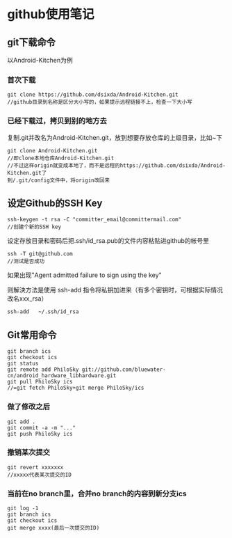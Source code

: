 github使用笔记
=============


git下载命令
----------
以Android-Kitchen为例

### 首次下载
	git clone https://github.com/dsixda/Android-Kitchen.git
	//github目录到名称是区分大小写的，如果提示远程链接不上，检查一下大小写

### 已经下载过，拷贝到别的地方去
复制.git并改名为Android-Kitchen.git，放到想要存放仓库的上级目录，比如~下
	
	git clone Android-Kitchen.git
	//即clone本地仓库Android-Kitchen.git
	//不过这样origin就变成本地了，而不是远程的https://github.com/dsixda/Android-Kitchen.git了
	到/.git/config文件中，将origin改回来


设定Github的SSH Key
------------------
	ssh-keygen -t rsa -C "committer_email@committermail.com"  
	//创建个新的SSH key

设定存放目录和密码后把.ssh/id_rsa.pub的文件内容粘贴进github的帐号里

	ssh -T git@github.com 
	//测试是否成功  

如果出现"Agent admitted failure to sign using the key"

则解決方法是使用 ssh-add 指令将私钥加进来（有多个密钥时，可根据实际情况改名xxx_rsa）

	ssh-add   ~/.ssh/id_rsa

Git常用命令
----------
	git branch ics
	git checkout ics
	git status
	git remote add PhiloSky git://github.com/bluewater-cn/android_hardware_libhardware.git
	git pull PhiloSky ics
	//=git fetch PhiloSky+git merge PhiloSky/ics
### 做了修改之后
	git add .
	git commit -a -m "..."
	git push PhiloSky ics
### 撤销某次提交
	git revert xxxxxxx
	//xxxxx代表某次提交的ID

### 当前在no branch里，合并no branch的内容到新分支ics
	git log -1
	git branch ics
	git checkout ics
	git merge xxxx(最后一次提交的ID)
